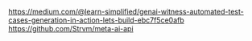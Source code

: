 https://medium.com/@learn-simplified/genai-witness-automated-test-cases-generation-in-action-lets-build-ebc7f5ce0afb
https://github.com/Strvm/meta-ai-api
